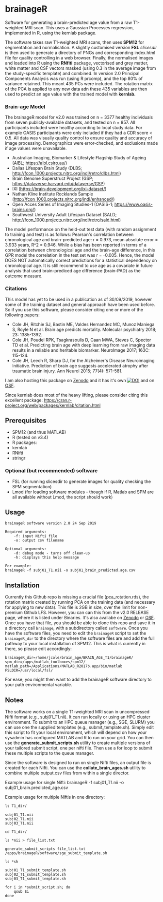 # brainageR
Software for generating a brain-predicted age value from a raw T1-weighted MRI scan. This uses a Gaussian Processes regression, implemented in R, using the kernlab package.

The software takes raw T1-weighted MRI scans, then uses **SPM12** for segmentation and normalisation. A slightly customised version **FSL** *slicesdir* is then used to generate a directory of PNGs and corresponding index.html file for quality controlling in a web browser. Finally, the normalised images and loaded into R using the **RNfiti** package, vectorised and grey matter, white matter and CSF vectors masked (using 0.3 in the average image from the study-specific template) and combined. In version 2.0 Principal Components Analysis was run (using R prcomp), and the top 80% of variance retained. This meant 435 PCs were included. The rotation matrix of the PCA is applied to any new data adn these 435 variables are then used to predict an age value with the trained model with **kernlab**.

### Brain-age Model 
The brainageR model for v2.0 was trained on n = 3377 healthy individuals from seven publicly-available datasets, and tested on n = 857. All participants included were healthy according to local study data. For example OASIS participants were only included if they had a CDR score < 0.5. All data was visually quality control to ensure quality and accuracy of image processing. Demographics were error-checked, and exclusions made if age values were unavailable.

* Australian Imaging, Biomarker & Lifestyle Flagship Study of Ageing (AIBL; https://aibl.csiro.au/) 
* Dallas Lifespan Brain Study (DLBS; http://fcon_1000.projects.nitrc.org/indi/retro/dlbs.html)
* Brain Genome Superstruct Project (GSP; https://dataverse.harvard.edu/dataverse/GSP)
* IXI (https://brain-development.org/ixi-dataset/)
* Nathan Kline Institute Rocklands Sample  (http://fcon_1000.projects.nitrc.org/indi/enhanced/)
* Open Acces Series of Imaging Studies-1 (OASIS-1; https://www.oasis-brains.org/)
* Southwest University Adult Lifespan Dataset (SALD; http://fcon_1000.projects.nitrc.org/indi/retro/sald.html)

The model performance on the held-out test data (with random assignment to training and test) is as follows: Pearson's correlation between chronological age and brain-predicted age: r = 0.973, mean absolute error = 3.933 years, R^2 = 0.946. While a bias has been reported in terms of a correlation between chronological age and the brain-age difference, in this GPR model the correlation in the test set was r = -0.005. Hence, the model DOES NOT automatically correct predictions for a statistical dependency on chronological age. It is still recommend to use age as a covariate in future analysis that used brain-prediced age difference (brain-PAD) as the outcome measure.

### Citations
This model has yet to be used in a publication as of 30/09/2019, however some of the training dataset and general approach have been used before. So if you use this software, please consider citing one or more of the following papers:
* Cole JH, Ritchie SJ, Bastin ME, Valdes Hernandez MC, Munoz Maniega S, Royle N et al. Brain age predicts mortality. Molecular psychiatry 2018; 23: 1385-1392.
* Cole JH, Poudel RPK, Tsagkrasoulis D, Caan MWA, Steves C, Spector TD et al. Predicting brain age with deep learning from raw imaging data results in a reliable and heritable biomarker. NeuroImage 2017; 163C: 115-124.
* Cole JH, Leech R, Sharp DJ, for the Alzheimer's Disease Neuroimaging Initiative. Prediction of brain age suggests accelerated atrophy after traumatic brain injury. Ann Neurol 2015; 77(4): 571-581.

I am also hosting this package on [Zenodo](https://zenodo.org/) and it has it's own [![DOI](https://zenodo.org/badge/144994886.svg)](https://zenodo.org/badge/latestdoi/144994886) and on [OSF](https://osf.io/azwmg/).

Since kernlab does most of the heavy lifting, please consider citing this excellent package:
https://cran.r-project.org/web/packages/kernlab/citation.html

## Prerequisites
* SPM12 (and thus MATLAB)
* R (tested on v3.4)
* R packages:
 * kernlab
 * RNifti
 * stringr

### Optional (but recommended) software
* FSL (for running slicesdir to generate images for quality checking the SPM segmentation)
* Lmod (for loading software modules - though if R, Matlab and SPM are all available without Lmod, the script should work) 
## Usage
```
brainageR software version 2.0 24 Sep 2019

Required arguments: 
	-f: input Nifti file
	-o: output csv filename

Optional arguments:
	-d: debug mode - turns off clean-up
	-h: displays this help message

For example:
brainageR -f subj01_T1.nii -o subj01_brain_predicted.age.csv
```

## Installation
Currently this Github repo is missing a crucial file (pca_rotation.rds), the rotation matrix created by running PCA on the training data (and necessary for applying to new data). This file is 2GB in size, over the limit for non-premium Github LFS. However, you can can this from the v2.0 RELEASE page, where it is listed under Binaries. It's also availabe on [Zenodo](https://doi.org/10.5281/zenodo.1346266) or [OSF](https://osf.io/azwmg/).
Once you have that file, you should be able to clone this repo and save it in a directory call `brainage`, with a subdirectory called `software`.
Once you have the software files, you need to edit the `brainageR` script to set the `brainageR_dir` to the directory where the software files are and add the full pathway to your local installation of SPM12. This is what is currently in there, so please edit accordingly:
```
brainageR_dir=/home/jcole/brain_age/BRAIN_AGE_T1/brainageR/
spm_dir=/apps/matlab_toolboxes/spm12/
matlab_path=/Applications/MATLAB_R2017b.app/bin/matlab
FSLDIR=/usr/local/fsl/
```
For ease, you might then want to add the brainageR software directory to your path environmental variable.

## Notes
The software works on a single T1-weighted MRI scan in uncompressed Nifti format (e.g., subj01\_T1.nii). It can run locally or using an HPC cluster environment. To submit to an HPC queue manager (e.g., SGE, SLURM) you can use one the supplied templates (e.g., submit\_template.sh). Simply edit this script to fit your local environment, which will depend on how your sysadmin has configured MATLAB and R to run on your grid. You can then use the **generate_submit_scripts.sh** utility to create multiple versions of your tailored submit script, one per nifti file. Then use a for loop to submit these multiple scripts to the queue manager.

Since the software is designed to run on single Nifti files, an output file is created for each Nifti. You can use the **collate_brain_ages.sh** utility to combine multiple output.csv files from within a single director.

Example usage for single Nifti:
brainageR -f subj01\_T1.nii -o subj01_brain.predicted_age.csv

Example usage for multiple Niftis in one directory:
```css
ls T1_dir/
```
```
subj01_T1.nii
subj02_T1.nii
subj03_T1.nii
```
```
cd T1_dir/
```
```
ls *nii > file_list.txt
```
```
generate_submit_scripts file_list.txt /apps/brainageR/software/sge_submit_template.sh
```
```
ls *sh
```
```
subj01_T1_submit_template.sh
subj02_T1_submit_template.sh
subj03_T1_submit_template.sh
```
```
for i in *submit_script.sh; do
	qsub $i
done
```
